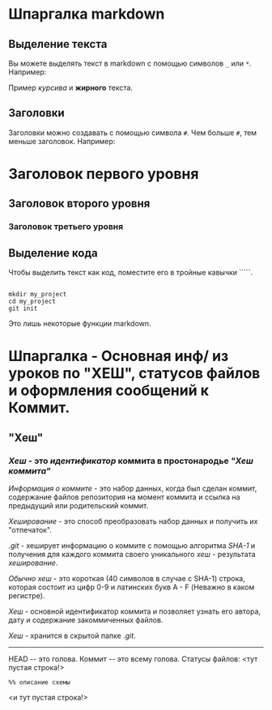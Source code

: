 # Шпаргалка markdown

## Выделение текста

Вы можете выделять текст в markdown с помощью символов `_` или `*`. Например:

Пример _курсива_ и **жирного** текста.

## Заголовки

Заголовки можно создавать с помощью символа `#`. Чем больше `#`, тем меньше заголовок. Например:

# Заголовок первого уровня
## Заголовок второго уровня
### Заголовок третьего уровня

## Выделение кода

Чтобы выделить текст как код, поместите его в тройные кавычки `````. 


```

mkdir my_project
cd my_project
git init

```
Это лишь некоторые функции markdown. 


# Шпаргалка - Основная инф/ из уроков по "ХЕШ", статусов файлов и оформления сообщений к Коммит.

## "Хеш"



### _Хеш_ - это *идентификатор* коммита в простонародье _"Хеш коммита"_



_Информация о коммите_ - это набор данных, когда был сделан коммит, содержание файлов репозитория на момент коммита и ссылка на предыдущий или родительский коммит.


_Хеширование_ - это способ преобразовать набор данных и получить их "отпечаток".


_.git_ - хеширует информацию о коммите с помощью алгоритма *SHA-1* и получения для каждого коммита своего уникального _хеш_ - результата *хеширование*. 


_Обычно хеш_ - это короткая (40 символов в случае с SHA-1) строка, которая состоит из цифр 0-9 и латинских букв A - F (Неважно в каком регистре).


_Хеш_ - основной идентификатор коммита и позволяет узнать его автора, дату и содержание закоммиченных файлов.


_Хеш_ - хранится в скрытой папке _*.git*_. 



--------------------------------------------------------


HEAD -- это голова.
Коммит -- это всему голова.
Статусы файлов:
<тут пустая строка!>

```mermaid
%% описание схемы
```

<и тут пустая строка!>